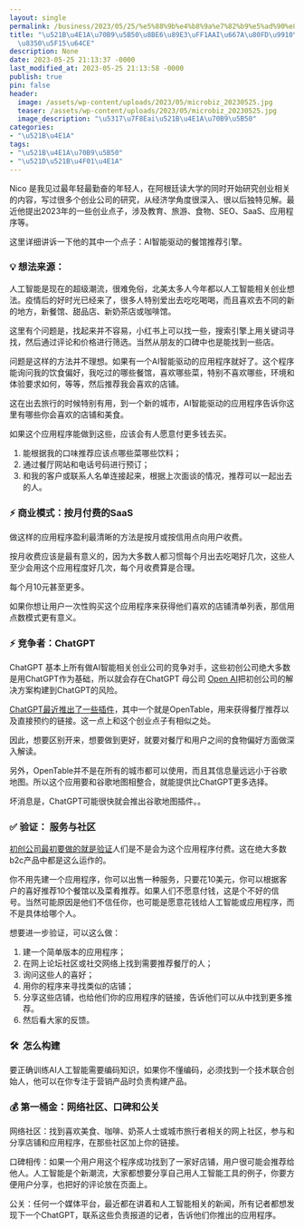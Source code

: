```yaml
---
layout: single
permalink: /business/2023/05/25/%e5%88%9b%e4%b8%9a%e7%82%b9%e5%ad%90%e8%af%a6%e8%a7%a3%ef%bc%9aai%e6%99%ba%e8%83%bd%e9%a4%90%e5%8e%85%e6%8e%a8%e8%8d%90%e5%bc%95%e6%93%8e/
title: "\u521B\u4E1A\u70B9\u5B50\u8BE6\u89E3\uFF1AAI\u667A\u80FD\u9910\u5385\u63A8\
  \u8350\u5F15\u64CE"
description: None
date: 2023-05-25 21:13:37 -0000
last_modified_at: 2023-05-25 21:13:58 -0000
publish: true
pin: false
header:
  image: /assets/wp-content/uploads/2023/05/microbiz_20230525.jpg
  teaser: /assets/wp-content/uploads/2023/05/microbiz_20230525.jpg
  image_description: "\u5317\u7F8Eai\u521B\u4E1A\u70B9\u5B50"
categories:
- "\u521B\u4E1A"
tags:
- "\u521B\u4E1A\u70B9\u5B50"
- "\u521D\u521B\u4F01\u4E1A"
---
```

Nico 是我见过最年轻最勤奋的年轻人，在阿根廷读大学的同时开始研究创业相关的内容，写过很多个创业公司的研究，从经济学角度很深入、很以后独特见解。最近他提出2023年的一些创业点子，涉及教育、旅游、食物、SEO、SaaS、应用程序等。

这里详细讲诉一下他的其中一个点子：AI智能驱动的餐馆推荐引擎。

### 💡 想法来源：

人工智能是现在的超级潮流，很难免俗，北美太多人今年都以人工智能相关创业想法。疫情后的好时光已经来了，很多人特别爱出去吃吃喝喝，而且喜欢去不同的新的地方，新餐馆、甜品店、新奶茶店或咖啡馆。

这里有个问题是，找起来并不容易，小红书上可以找一些，搜索引擎上用关键词寻找，然后通过评论和价格进行筛选。当然从朋友的口碑中也是能找到一些店。

问题是这样的方法并不理想。如果有一个AI智能驱动的应用程序就好了。这个程序能询问我的饮食偏好，我吃过的哪些餐馆，喜欢哪些菜，特别不喜欢哪些，环境和体验要求如何，等等，然后推荐我会喜欢的店铺。

这在出去旅行的时候特别有用，到一个新的城市，AI智能驱动的应用程序告诉你这里有哪些你会喜欢的店铺和美食。

如果这个应用程序能做到这些，应该会有人愿意付更多钱去买。

  1. 能根据我的口味推荐应该点哪些菜哪些饮料；
  2. 通过餐厅网站和电话号码进行预订；
  3. 和我的客户或联系人名单连接起来，根据上次面谈的情况，推荐可以一起出去的人。

### ⚡ 商业模式：按月付费的SaaS

做这样的应用程序盈利最清晰的方法是按月或按信用点向用户收费。

按月收费应该是最有意义的，因为大多数人都习惯每个月出去吃喝好几次，这些人至少会用这个应用程度好几次，每个月收费算是合理。

每个月10元甚至更多。

如果你想让用户一次性购买这个应用程序来获得他们喜欢的店铺清单列表，那信用点数模式更有意义。

### ⚡ 竞争者：ChatGPT

ChatGPT 基本上所有做AI智能相关创业公司的竞争对手，这些初创公司绝大多数是用ChatGPT作为基础，所以就会存在ChatGPT 母公司 [Open AI](https://openai.com)把初创公司的解决方案构建到ChatGPT的风险。

[ChatGPT最近推出了一些插件](https://openai.com/blog/chatgpt-plugins)，其中一个就是OpenTable，用来获得餐厅推荐以及直接预约的链接。这一点上和这个创业点子有相似之处。

因此，想要区别开来，想要做到更好，就要对餐厅和用户之间的食物偏好方面做深入解读。

另外，OpenTable并不是在所有的城市都可以使用，而且其信息量远远小于谷歌地图。所以这个应用要和谷歌地图相整合，就能提供比ChatGPT更多选择。

坏消息是，ChatGPT可能很快就会推出谷歌地图插件。。

### ✅ 验证： 服务与社区

[初创公司最初要做的就是验证](https://aswebuild.com/business/2022/10/26/%e6%b5%8b%e8%af%95%e5%88%9b%e4%b8%9a%e6%83%b3%e6%b3%95%e7%9a%8412%e7%a7%8d%e5%8a%9e%e6%b3%95%e5%ae%8c%e5%85%a8%e5%af%b9%e7%85%a7%e7%89%88/)人们是不是会为这个应用程序付费。这在绝大多数b2c产品中都是这么运作的。

你不用先建一个应用程序，你可以出售一种服务，只要花10美元，你可以根据客户的喜好推荐10个餐馆以及菜肴推荐。如果人们不愿意付钱，这是个不好的信号。当然可能原因是他们不信任你，也可能是愿意花钱给人工智能或应用程序，而不是具体给哪个人。

想要进一步验证，可以这么做：

  1. 建一个简单版本的应用程序；
  2. 在网上论坛社区或社交网络上找到需要推荐餐厅的人；
  3. 询问这些人的喜好；
  4. 用你的程序来寻找类似的店铺；
  5. 分享这些店铺，也给他们你的应用程序的链接，告诉他们可以从中找到更多推荐。
  6. 然后看大家的反馈。

### 🛠  怎么构建

要正确训练AI人工智能需要编码知识，如果你不懂编码，必须找到一个技术联合创始人，他可以在你专注于营销产品时负责构建产品。

### 💰 第一桶金：网络社区、口碑和公关

网络社区：找到喜欢美食、咖啡、奶茶人士或城市旅行者相关的网上社区，参与和分享店铺和应用程序，在那些社区加上你的链接。

口碑相传：如果一个用户用这个程序成功找到了一家好店铺，用户很可能会推荐给他人。人工智能是个新潮流，大家都想要分享自己用人工智能工具的例子，你要方便用户分享，也把好的评论放在页面上。

公关：任何一个媒体平台，最近都在讲着和人工智能相关的新闻，所有记者都想发现下一个ChatGPT，联系这些负责报道的记者，告诉他们你推出的应用程序。
